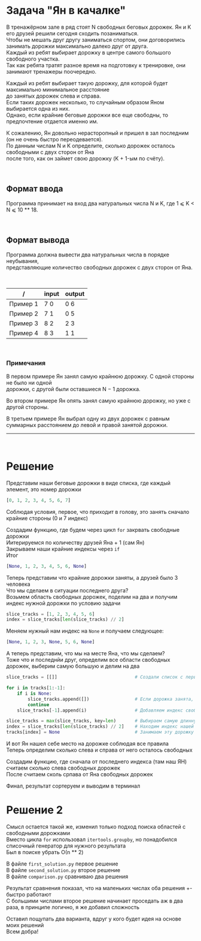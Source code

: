 # Задача "Ян в качалке"

В тренажёрном зале в ряд стоят N свободных беговых дорожек. Ян и K его друзей решили сегодня сходить позаниматься.<br>
Чтобы не мешать друг другу заниматься спортом, они договорились занимать дорожки максимально далеко друг от друга.<br> 
Каждый из ребят выбирает дорожку в центре самого большого свободного участка.<br>
Так как ребята тратят разное время на подготовку к тренировке, они занимают тренажеры поочередно.

Каждый из ребят выбирает такую дорожку, для которой будет максимально минимальное расстояние<br>
до занятых дорожек слева и справа.<br>
Если таких дорожек несколько, то случайным образом Яном выбирается одна из них.<br>
Однако, если крайние беговые дорожки все еще свободны, то предпочтение отдается именно им.

К сожалению, Ян довольно нерасторопный и пришел в зал последним (он не очень быстро переодевается).<br>
По данным числам N и K определите, сколько дорожек осталось свободными с двух сторон от Яна<br>
после того, как он займет свою дорожку (K + 1-ым по счёту).

<br>

## Формат ввода
Программа принимает на вход два натуральных числа N и K, где 1 ⩽ K < N ⩽ 10 ** 18.

<br>

## Формат вывода
Программа должна вывести два натуральных числа в порядке неубывания,<br>
представляющие количество свободных дорожек с двух сторон от Яна.

<br>

/          | input  | output
| -------- | ------ | ------ |
| Пример 1 | 7 0    | 0 6    |
| Пример 2 | 7 1    | 0 5    |
| Пример 3 | 8 2    | 2 3    |
| Пример 4 | 8 3    | 1 1    |

<br>

### Примечания
В первом примере Ян занял самую крайнюю дорожку. С одной стороны не было ни одной<br>
дорожки, с другой были оставшиеся N − 1 дорожка.

Во втором примере Ян опять занял самую крайнюю дорожку, но уже с другой стороны.

В третьем примере Ян выбрал одну из двух дорожек с равным суммарных расстоянием до левой и правой занятой дорожки.

---

<br>

# Решение

Представим наши беговые дорожки в виде списка, где каждый элемент, это номер дорожки

```Python
[0, 1, 2, 3, 4, 5, 6, 7]
```

Соблюдая условия, первое, что приходит в голову, это занять сначало крайние стороны (0 и 7 индекс)<br>

Создадим функцию, где будем через цикл `for` закрвать свободные дорожки<br>
Иитерируемся по количеству друзей Яна + 1 (сам Ян)<br>
Закрываем наши крайние индексы через `if`<br>
Итог
```Python
[None, 1, 2, 3, 4, 5, 6, None]
```

Теперь представим что крайние дорожки заняты, а друзей было 3 человека<br>
Что мы сделаем в ситуации последнего друга?<br>
Возьмем область свободных дорожек, поделим на два и получим индекс нужной дорожки по условию задачи
```Python
slice_tracks = [1, 2, 3, 4, 5, 6]
index = slice_tracks[len(slice_tracks) // 2]
```

Меняем нужный нам индекс на `None` и получаем следующее:
```Python
[None, 1, 2, 3, None, 5, 6, None]
```

А теперь представим, что мы на месте Яна, что мы сделаем?<br>
Тоже что и последнйи друг, определим все области свободных дорожек, выберим самую большую и делим на два

```Python
slice_tracks = [[]]                             # Создали список с первой областью

for i in tracks[1:-1]:
    if i is None:               
        slice_tracks.append([])                 # Если дорожка занята, создаем новую область
        continue
    slice_tracks[-1].append(i)                  # Добавляем индекс свободной дорожки в нашу область

slice_tracks = max(slice_tracks, key=len)       # Выбираем самую длинную область
index = slice_tracks[len(slice_tracks) // 2]    # Находим индекс нашей дорожки
tracks[index] = None                            # Занимаем эту дорожку
```

И вот Ян нашел себе место на дорожке соблюдая все правила<br>
Теперь определим сколько слева и справа от него осталось свободных<br>

Создадим функцию, где сначала от последнего индекса (там наш ЯН) считаем сколько слева свободных дорожек<br>
После считаем сколь српава от Яна свободных дорожек<br>

Финал, результат сортеруем и выводим в терминал 




# Решение 2

Смысл остается такой же, изменил только подход поиска областей с свободными дорожками<br>
Вместо цикла `for` использовал `itertools.groupby`, но понадобился списочный генератор для нужного результата<br>
Был в поиске убрать О(n ** 2)

В файле `first_solution.py` первое решение<br>
В файле `second_solution.py` второе решение<br>
В файле `comparison.py` сравниваю два решения<br>

Результат сравнения показал, что на маленьких числах оба решения +- быстро работают<br>
С большими числами второе решение начинает проседать аж в два раза, в принципе логично, я же добавил сложность<br>

Оставил пощупать два варианта, вдруг у кого будет идея на основе моих решений<br>
Всем добра!